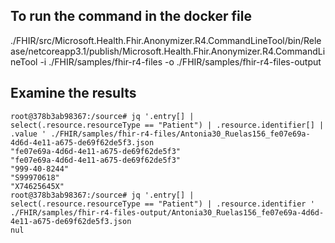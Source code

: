 ## To run the command in the docker file

./FHIR/src/Microsoft.Health.Fhir.Anonymizer.R4.CommandLineTool/bin/Release/netcoreapp3.1/publish/Microsoft.Health.Fhir.Anonymizer.R4.CommandLineTool -i ./FHIR/samples/fhir-r4-files -o ./FHIR/samples/fhir-r4-files-output


## Examine the results

```
root@378b3ab98367:/source# jq '.entry[] | select(.resource.resourceType == "Patient") | .resource.identifier[] | .value ' ./FHIR/samples/fhir-r4-files/Antonia30_Ruelas156_fe07e69a-4d6d-4e11-a675-de69f62de5f3.json
"fe07e69a-4d6d-4e11-a675-de69f62de5f3"
"fe07e69a-4d6d-4e11-a675-de69f62de5f3"
"999-40-8244"
"S99970618"
"X74625645X"
root@378b3ab98367:/source# jq '.entry[] | select(.resource.resourceType == "Patient") | .resource.identifier ' ./FHIR/samples/fhir-r4-files-output/Antonia30_Ruelas156_fe07e69a-4d6d-4e11-a675-de69f62de5f3.json
nul

```



